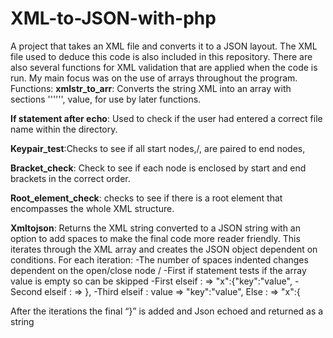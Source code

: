 # XML-to-JSON-with-php

A project that takes an XML file and converts it to a JSON layout. The XML file used to deduce this code is also included in this repository. There are also several functions for XML validation that are applied when the code is run. My main focus was on the use of arrays throughout the program.
Functions:
**xmlstr_to_arr**:  Converts the string XML into an array with sections '''<x>''',</x> <x>value, <x key=value> for use by later functions.
 
**If statement after echo**: Used to check if the user had entered a correct file name within the directory.

**Keypair_test**:Checks to see if all start nodes,/<x/>, are paired to end nodes,</x>

**Bracket_check**: Check to see if each node is enclosed by start and end brackets in the correct order.

**Root_element_check**: checks to see if there is a root element that encompasses the whole XML structure.

**Xmltojson**: Returns the XML string converted to a JSON string with an option to add spaces to make the final code more reader friendly. This iterates through the XML array and creates the JSON object dependent on conditions. For each iteration:
-The number of spaces indented changes dependent on the open/close node /
-First if statement tests if the array value is empty so can be skipped
-First elseif : <x key=value>   =>   "x":{"key":"value",
-Second elseif : </x>    =>   },
-Third elseif : <x>value =>  "key":"value",
Else :  <x> => "x":{

After the iterations the final “}” is added and Json echoed and returned as a string
